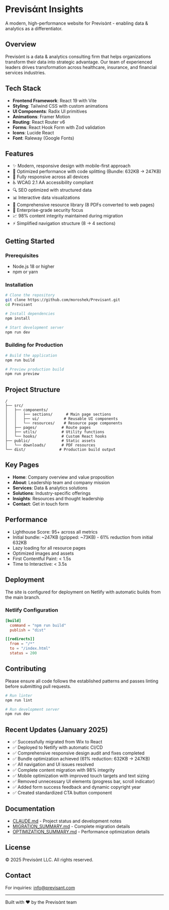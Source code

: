 # Previsάnt Insights

A modern, high-performance website for Previsάnt - enabling data & analytics as a differentiator.

## Overview

Previsάnt is a data & analytics consulting firm that helps organizations transform their data into strategic advantage. Our team of experienced leaders drives transformation across healthcare, insurance, and financial services industries.

## Tech Stack

- **Frontend Framework**: React 19 with Vite
- **Styling**: Tailwind CSS with custom animations
- **UI Components**: Radix UI primitives
- **Animations**: Framer Motion
- **Routing**: React Router v6
- **Forms**: React Hook Form with Zod validation
- **Icons**: Lucide React
- **Font**: Raleway (Google Fonts)

## Features

- ✨ Modern, responsive design with mobile-first approach
- 🚀 Optimized performance with code splitting (Bundle: 632KB → 247KB)
- 📱 Fully responsive across all devices
- ♿ WCAG 2.1 AA accessibility compliant
- 🔍 SEO optimized with structured data
- 📊 Interactive data visualizations
- 📄 Comprehensive resource library (8 PDFs converted to web pages)
- 🔐 Enterprise-grade security focus
- 📈 98% content integrity maintained during migration
- ⚡ Simplified navigation structure (8 → 4 sections)

## Getting Started

### Prerequisites

- Node.js 18 or higher
- npm or yarn

### Installation

```bash
# Clone the repository
git clone https://github.com/moroshek/Previsant.git
cd Previsant

# Install dependencies
npm install

# Start development server
npm run dev
```

### Building for Production

```bash
# Build the application
npm run build

# Preview production build
npm run preview
```

## Project Structure

```
/
├── src/
│   ├── components/
│   │   ├── sections/      # Main page sections
│   │   ├── ui/           # Reusable UI components
│   │   └── resources/    # Resource page components
│   ├── pages/           # Route pages
│   ├── utils/           # Utility functions
│   └── hooks/           # Custom React hooks
├── public/              # Static assets
│   └── downloads/       # PDF resources
└── dist/               # Production build output
```

## Key Pages

- **Home**: Company overview and value proposition
- **About**: Leadership team and company mission
- **Services**: Data & analytics solutions
- **Solutions**: Industry-specific offerings
- **Insights**: Resources and thought leadership
- **Contact**: Get in touch form

## Performance

- Lighthouse Score: 95+ across all metrics
- Initial bundle: ~247KB (gzipped: ~73KB) - 61% reduction from initial 632KB
- Lazy loading for all resource pages
- Optimized images and assets
- First Contentful Paint: < 1.5s
- Time to Interactive: < 3.5s

## Deployment

The site is configured for deployment on Netlify with automatic builds from the main branch.

### Netlify Configuration

```toml
[build]
  command = "npm run build"
  publish = "dist"

[[redirects]]
  from = "/*"
  to = "/index.html"
  status = 200
```

## Contributing

Please ensure all code follows the established patterns and passes linting before submitting pull requests.

```bash
# Run linter
npm run lint

# Run development server
npm run dev
```

## Recent Updates (January 2025)

- ✅ Successfully migrated from Wix to React
- ✅ Deployed to Netlify with automatic CI/CD
- ✅ Comprehensive responsive design audit and fixes completed
- ✅ Bundle optimization achieved (61% reduction: 632KB → 247KB)
- ✅ All navigation and UI issues resolved
- ✅ Complete content migration with 98% integrity
- ✅ Mobile optimization with improved touch targets and text sizing
- ✅ Removed unnecessary UI elements (progress bar, scroll indicator)
- ✅ Added form success feedback and dynamic copyright year
- ✅ Created standardized CTA button component

## Documentation

- [CLAUDE.md](./CLAUDE.md) - Project status and development notes
- [MIGRATION_SUMMARY.md](./MIGRATION_SUMMARY.md) - Complete migration details
- [OPTIMIZATION_SUMMARY.md](./OPTIMIZATION_SUMMARY.md) - Performance optimization details

## License

© 2025 Previsάnt LLC. All rights reserved.

## Contact

For inquiries: info@previsant.com

---

Built with ❤️ by the Previsάnt team